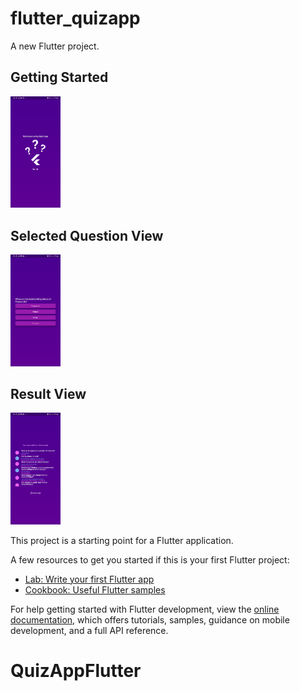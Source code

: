 # flutter_quizapp

A new Flutter project.

## Getting Started

<img src='demo/Image1.jpg' width='80'>

## Selected Question View

<img src='demo/Image2.jpg' width='80'>

## Result View

<img src='demo/Image3.jpg' width='80'>


This project is a starting point for a Flutter application.

A few resources to get you started if this is your first Flutter project:

- [Lab: Write your first Flutter app](https://docs.flutter.dev/get-started/codelab)
- [Cookbook: Useful Flutter samples](https://docs.flutter.dev/cookbook)

For help getting started with Flutter development, view the
[online documentation](https://docs.flutter.dev/), which offers tutorials,
samples, guidance on mobile development, and a full API reference.
# QuizAppFlutter
